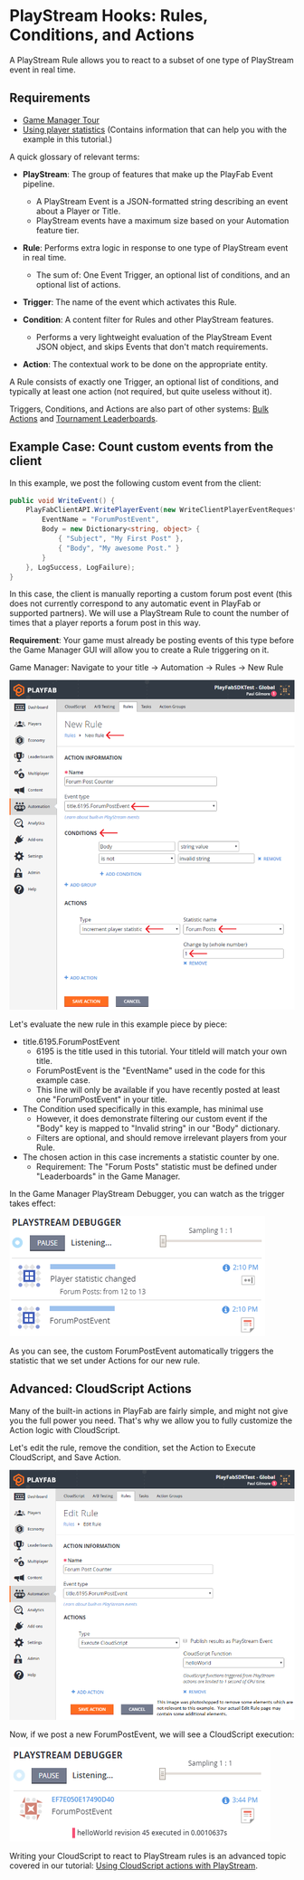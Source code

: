 # PlayStream Hooks: Rules, Conditions, and Actions

A PlayStream Rule allows you to react to a subset of one type of PlayStream event in real time.

## Requirements

- [Game Manager Tour](../../config/gamemanager/game-manager-tour.md)
- [Using player statistics](../../data/playerdata/using-player-statistics.md) (Contains information that can help you with the example in this tutorial.)

A quick glossary of relevant terms:

- **PlayStream**: The group of features that make up the PlayFab Event pipeline.
  - A PlayStream Event is a JSON-formatted string describing an event about a Player or Title.
  - PlayStream events have a maximum size based on your Automation feature tier.

- **Rule**: Performs extra logic in response to one type of PlayStream event in real time.
  - The sum of: One Event Trigger, an optional list of conditions, and an optional list of actions.

- **Trigger**: The name of the event which activates this Rule.

- **Condition**: A content filter for Rules and other PlayStream features.
  - Performs a very lightweight evaluation of the PlayStream Event JSON object, and skips Events that don't match requirements.

- **Action**: The contextual work to be done on the appropriate entity.

A Rule consists of exactly one Trigger, an optional list of conditions, and typically at least one action (not required, but quite useless without it).

Triggers, Conditions, and Actions are also part of other systems: [Bulk Actions](../../automation/actions-rules/bulk-actions-for-an-entire-player-segment.md) and [Tournament Leaderboards](../../social/tournaments-leaderboards/using-resettable-statistics-and-leaderboards.md).

## Example Case: Count custom events from the client

In this example, we post the following custom event from the client:

```csharp
public void WriteEvent() {
    PlayFabClientAPI.WritePlayerEvent(new WriteClientPlayerEventRequest {
        EventName = "ForumPostEvent",
        Body = new Dictionary<string, object> {
            { "Subject", "My First Post" },
            { "Body", "My awesome Post." }
        }
    }, LogSuccess, LogFailure);
}
```

In this case, the client is manually reporting a custom forum post event (this does not currently correspond to any automatic event in PlayFab or supported partners). We will use a PlayStream Rule to count the number of times that a player reports a forum post in this way.

**Requirement**: Your game must already be posting events of this type before the Game Manager GUI will allow you to create a Rule triggering on it.

Game Manager: Navigate to your title -> Automation -> Rules -> New Rule

![Game Manager - Automation - New Rule](media/tutorials/game-manager-automation-new-rule.png)  

Let's evaluate the new rule in this example piece by piece:

- title.6195.ForumPostEvent
  - 6195 is the title used in this tutorial. Your titleId will match your own title.
  - ForumPostEvent is the "EventName" used in the code for this example case.
  - This line will only be available if you have recently posted at least one "ForumPostEvent" in your title.
- The Condition used specifically in this example, has minimal use
  - However, it does demonstrate filtering our custom event if the "Body" key is mapped to "Invalid string" in our "Body" dictionary.
  - Filters are optional, and should remove irrelevant players from your Rule.
- The chosen action in this case increments a statistic counter by one.
  - Requirement: The "Forum Posts" statistic must be defined under "Leaderboards" in the Game Manager.

In the Game Manager PlayStream Debugger, you can watch as the trigger takes effect:

![Game Manager - PlayStream - Debugger - Event trigger](media/tutorials/game-manager-playstream-debugger-event-trigger.png)  

As you can see, the custom ForumPostEvent automatically triggers the statistic that we set under Actions for our new rule.

## Advanced: CloudScript Actions

Many of the built-in actions in PlayFab are fairly simple, and might not give you the full power you need. That's why we allow you to fully customize the Action logic with CloudScript.

Let's edit the rule, remove the condition, set the Action to Execute CloudScript, and Save Action.

![Game Manager - Automation - Edit Rule](media/tutorials/game-manager-automation-edit-rule.png)  

Now, if we post a new ForumPostEvent, we will see a CloudScript execution:

![Game Manager - PlayStream - Debugger - CloudScript execution](media/tutorials/game-manager-playstream-debugger-cloudscript-execution.png)  

Writing your CloudScript to react to PlayStream rules is an advanced topic covered in our tutorial: [Using CloudScript actions with PlayStream](using-cloudscript-actions-with-playstream.md).